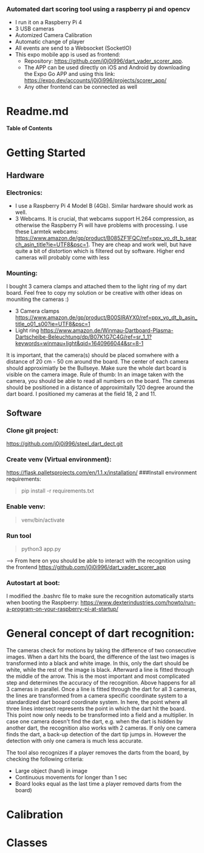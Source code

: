 ### Automated dart scoring tool using a raspberry pi and opencv

- I run it on a Raspberry Pi 4
- 3 USB cameras
- Automized Camera Calibration
- Automatic change of player
- All events are send to a Websocket (SocketIO)
- This expo mobile app is used as frontend: 
  -  Repository: https://github.com/j0j0i996/dart_vader_scorer_app. 
  -  The APP can be used directly on iOS and Android by downloading the Expo Go APP and using this link: https://expo.dev/accounts/j0j0i996/projects/scorer_app/
  -  Any other frontend can be connected as well

# Readme.md

**Table of Contents**

# Getting Started

## Hardware

### Electronics:
- I use a Raspberry Pi 4 Model B (4Gb). Similar hardware should work as well.
- 3 Webcams. It is crucial, that webcams support H.264 compression, as otherwise the Raspberry Pi will have problems with processing. I use these Larmtek webcams: https://www.amazon.de/gp/product/B085ZF1FQC/ref=ppx_yo_dt_b_search_asin_title?ie=UTF8&psc=1. They are cheap and work well, but have quite a bit of distortion which is filtered out by software. Higher end cameras will probably come with less 

### Mounting:
I bought 3 camera clamps and attached them to the light ring of my dart board. Feel free to copy my solution or be creative with other ideas on mouniting the cameras :) 
- 3 Camera clamps https://www.amazon.de/gp/product/B00SIRAYX0/ref=ppx_yo_dt_b_asin_title_o01_s00?ie=UTF8&psc=1
- Light ring https://www.amazon.de/Winmau-Dartboard-Plasma-Dartscheibe-Beleuchtung/dp/B07K1G7C4G/ref=sr_1_1?keywords=winmau+light&qid=1640966044&sr=8-1

It is important, that the camera(s) should be placed somwhere with a distance of 20 cm - 50 cm  around the board. The center of each camera should approximiatly be the Bullseye. Make sure the whole dart board is visible on the camera image. Rule of thumb: In an image taken with the camera, you should be able to read all numbers on the board. The cameras should be positioned in a distance of approximitally 120 degree around the dart board. I positioned my cameras at the field 18, 2 and 11.

## Software

### Clone git project:
https://github.com/j0j0i996/steel_dart_dect.git

### Create venv (Virtual environment):
https://flask.palletsprojects.com/en/1.1.x/installation/
###Install environment requirements:
> pip install -r requirements.txt

### Enable venv:
> venv/bin/activate

### Run tool
> python3 app.py
> 
--> From here on you should be able to interact with the recognition using the frontend https://github.com/j0j0i996/dart_vader_scorer_app

### Autostart at boot:
I modified the .bashrc file to make sure the recognition automatically starts when booting the Raspberry: https://www.dexterindustries.com/howto/run-a-program-on-your-raspberry-pi-at-startup/

# General concept of dart recognition:

The cameras check for motions by taking the difference of two consecutive images. When a dart hits the board, the difference of the last two images is transformed into a black and white image. In this, only the dart should be white, while the rest of the image is black. Afterward a line is fitted through the middle of the arrow. This is the most important and most complicated step and determines the accuracy of the recognition. Above happens for all 3 cameras in parallel.
Once a line is fitted through the dart for all 3 cameras, the lines are transformed from a camera specific coordinate system to a standardized dart booard coordinate system. In here, the point where all three lines intersect represents the point in which the dart hit the board. This point now only needs to be transformed into a field and a multiplier. 
In case one camera doesn't find the dart, e.g. when the dart is hidden by another dart, the recognition also works with 2 cameras. If only one camera finds the dart, a back-up detection of the dart tip jumps in. However the detection with only one camera is much less accurate.

The tool also recognizes if a player removes the darts from the board, by checking the following criteria:
 - Large object (hand) in image
 - Continuous movements for longer than 1 sec
 - Board looks equal as the last time a player removed darts from the board) 

# Calibration


# Classes


